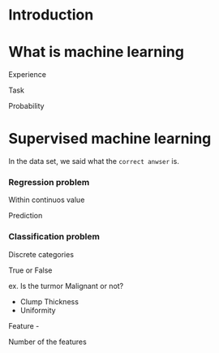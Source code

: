 Introduction
===

# What is machine learning

Experience

Task

Probability

# Supervised machine learning

In the data set, we said what the `correct anwser` is.

### Regression problem

Within continuos value

Prediction

### Classification problem

Discrete categories

True or False

ex. Is the turmor Malignant or not?

- Clump Thickness
- Uniformity

Feature - 

Number of the features   
